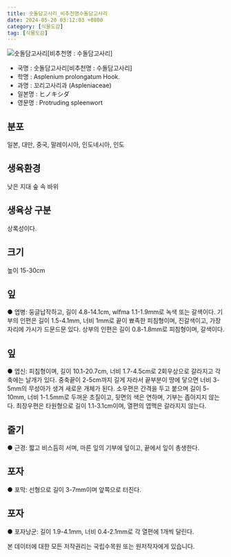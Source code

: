 ```yaml
---
title: 숫돌담고사리_비추천명수돌담고사리
date: 2024-05-20 03:12:03 +0800
category: [식물도감]
tag: [식물도감]
---
```




![숫돌담고사리[비추천명 : 수돌담고사리]](/fileUpload/plants/basic/Aspleniaceae/Asplenium/4192/1_th2.JPG)
- 국명 : 숫돌담고사리[비추천명 : 수돌담고사리]
- 학명 : Asplenium prolongatum Hook.
- 과명 : 꼬리고사리과 (Aspleniaceae)
- 일본명 : ヒノキシダ
- 영문명 : Protruding spleenwort


## 분포
일본, 대만, 중국, 말레이시아, 인도네시아, 인도 
## 생육환경
낮은 지대 숲 속 바위 
## 생육상 구분
상록성이다. 
## 크기
높이 15-30cm
## 잎
● 엽병: 둥글납작하고, 길이 4.8-14.1cm, wlfma 1.1-1.9mm로 녹색 또는 갈색이다. 기부의 인편은 길이 1.5-4.1mm, 너비 1mm로 끝이 뾰족한 피침형이며, 진갈색이고, 가장자리에 가시가 드문드문 있다. 상부의 인편은 길이 0.8-1.8mm로 피침형이며, 갈색이다. 
## 잎
● 엽신: 피침형이며, 길이 10.1-20.7cm, 너비 1.7-4.5cm로 2회우상으로 갈라지고 각 축에는 날개가 있다. 중축끝이 2-5cm까지 길게 자라서 끝부분이 땅에 닿으면 너비 3-5mm의 무성아가 생겨 새로운 개체가 된다. 소우편은 간격을 두고 붙으며 길이 5-10mm, 너비 1-1.5mm로 두꺼운 초질이고, 뒷면의 색은 연하며, 기부는 좁아지지 않는다. 최장우편은 타원형으로 길이 1.1-3.1cm이며, 열편의 엽맥은 갈라지지 않는다. 
## 줄기
● 근경: 짧고 비스듬히 서며, 마른 잎의 기부에 덮이고, 끝에서 잎이 총생한다. 
## 포자
● 포막: 선형으로 길이 3-7mm이며 앞쪽으로 터진다. 
## 포자
● 포자낭군: 길이 1.9-4.1mm, 너비 0.4-2.1mm로 각 열편에 1개씩 달린다. 






본 데이터에 대한 모든 저작권리는 국립수목원 또는 원저작자에게 있습니다.
